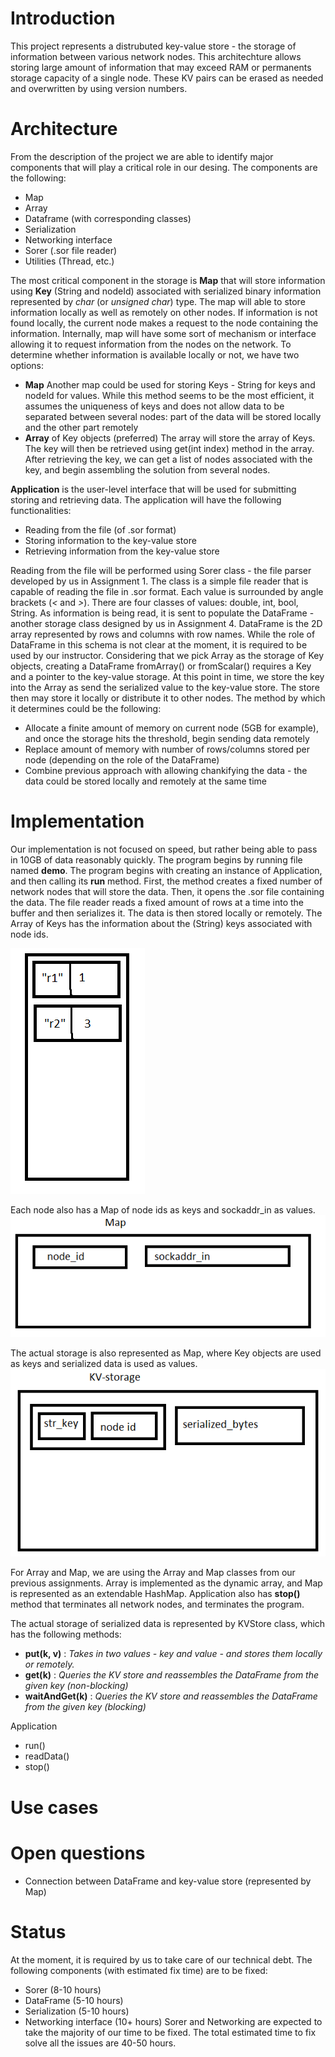 # Introduction
  This project represents a distrubuted key-value store - the storage of information between various network nodes. This architechture
allows storing large amount of information that may exceed RAM or permanents storage capacity of a single node. These KV pairs can be erased as needed and overwritten by using version numbers.


# Architecture
  From the description of the project we are able to identify major components that will play a critical role in our desing.
The components are the following:
* Map
* Array
* Dataframe (with corresponding classes)
* Serialization
* Networking interface
* Sorer (.sor file reader)
* Utilities (Thread, etc.)

The most critical component in the storage is **Map** that will store information using **Key** (String and nodeId) associated with
serialized binary information represented by *char* (or *unsigned char*) type. The map will able to store information locally as well
as remotely on other nodes. If information is not found locally, the current node makes a request to the node containing the information.
Internally, map will have some sort of mechanism or interface allowing it to request information from the nodes on the network. To determine
whether information is available locally or not, we have two options:
- **Map**
Another map could be used for storing Keys - String for keys and nodeId for values. While this method seems to be the most efficient, 
it assumes the uniqueness of keys and does not allow data to be separated between several nodes: part of the data will be stored
locally and the other part remotely
- **Array** of Key objects (preferred)
The array will store the array of Keys. The key will then be retrieved using get(int index) method in the array. After retrieving
the key, we can get a list of nodes associated with the key, and begin assembling the solution from several nodes.

**Application** is the user-level interface that will be used for submitting storing and retrieving data. The application will have the following
functionalities:
* Reading from the file (of .sor format)
* Storing information to the key-value store
* Retrieving information from the key-value store

Reading from the file will be performed using Sorer class - the file parser developed by us in Assignment 1. The class is a simple file reader
that is capable of reading the file in .sor format. Each value is surrounded by angle brackets (*<*  and *>*). There are four classes of values:
double, int, bool, String.
As information is being read, it is sent to populate the DataFrame - another storage class designed by us in Assignment 4. DataFrame is the 2D 
array represented by rows and columns with row names. While the role of DataFrame in this schema is not clear at the moment, it is required
to be used by our instructor.
Considering that we pick Array as the storage of Key objects, creating a DataFrame fromArray() or fromScalar() requires a Key and a pointer to the key-value
storage. At this point in time, we store the key into the Array as send the serialized value to the key-value store. The store then may store it locally
or distribute it to other nodes. The method by which it determines could be the following:
* Allocate a finite amount of memory on current node (5GB for example), and once the storage hits the threshold, begin sending data remotely
* Replace amount of memory with number of rows/columns stored per node (depending on the role of the DataFrame)
* Combine previous approach with allowing chankifying the data - the data could be stored locally and remotely at the same time


# Implementation
Our implementation is not focused on speed, but rather being able to pass in 10GB of data reasonably quickly.
The program begins by running file named **demo**. The program begins with creating an instance of Application, and then calling its **run** method. First, the method creates a fixed number of network nodes that will store the data. Then, it opens the .sor file containing the data. The file reader reads a fixed amount of rows at a time into the buffer and then serializes it. The data is then stored locally or remotely. The Array of Keys has the information about the (String) keys associated with node ids. 

<img src="milestone_1_array.png">

Each node also has a Map of node ids as keys and sockaddr_in as values.
<img src="milestone_1_map.png">

The actual storage is also represented as Map, where Key objects are used as keys and serialized data is used as values.
<img src="milestone_1_kvmap.png">

For Array and Map, we are using the Array and Map classes from our previous assignments. Array is implemented as the dynamic array, and Map is represented as an extendable HashMap.
Application also has **stop()** method that terminates all network nodes, and terminates the program.

The actual storage of serialized data is represented by KVStore class, which has the following methods:
* **put(k, v)** :
  _Takes in two values - key and value - and stores them locally or remotely._
* **get(k)** :
  _Queries the KV store and reassembles the DataFrame from the given key (non-blocking)_
* **waitAndGet(k)** :
  _Queries the KV store and reassembles the DataFrame from the given key (blocking)_

Application
- run()
- readData()
- stop()

# Use cases


# Open questions
* Connection between DataFrame and key-value store (represented by Map)

# Status
At the moment, it is required by us to take care of our technical debt. The following components (with estimated fix time) are to be fixed:
* Sorer (8-10 hours)
* DataFrame (5-10 hours)
* Serialization (5-10 hours)
* Networking interface (10+ hours)
Sorer and Networking are expected to take the majority of our time to be fixed. The total estimated time to fix solve all the issues are 40-50 hours.
